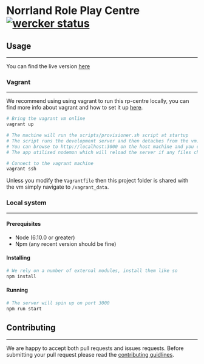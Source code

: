 # Norrland Role Play Centre [![wercker status](https://app.wercker.com/status/19facae1dd72a7502349e3c35b04dcb4/s/master "wercker status")](https://app.wercker.com/project/byKey/19facae1dd72a7502349e3c35b04dcb4)

## Usage

---

You can find the live version [here](http://rpcentre.bancey.xyz)

### Vagrant

---
We recommend using using vagrant to run this rp-centre locally, you can find more info about vagrant and how to set it up [here](https://atlas.hashicorp.com/help/vagrant/features).

```bash
# Bring the vagrant vm online
vagrant up

# The machine will run the scripts/provisioner.sh script at startup
# The script runs the development server and then detaches from the vm.
# You can browse to http://localhost:3000 on the host machine and you can access the running node application.
# The app utilised nodemon which will reload the server if any files change.

# Connect to the vagrant machine
vagrant ssh
```

Unless you modify the `Vagrantfile` then this project folder is shared with the vm simply navigate to `/vagrant_data`.

### Local system

---

#### Prerequisites

* Node (6.10.0 or greater)
* Npm (any recent version should be fine)

#### Installing

```bash
# We rely on a number of external modules, install them like so
npm install
```

#### Running

```bash
# The server will spin up on port 3000
npm run start
```

## Contributing

---
We are happy to accept both pull requests and issues requests. Before submitting your pull request please read the [contributing guidlines](./docs/contrib.md).
